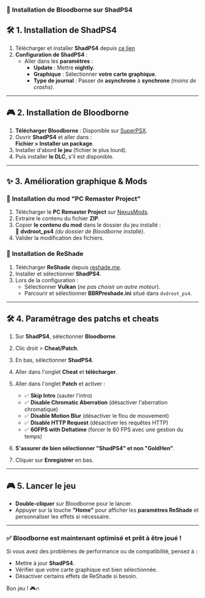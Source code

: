 ### 📌 **Installation de Bloodborne sur ShadPS4**

## 🛠 **1. Installation de ShadPS4**
1. Télécharger et installer **ShadPS4** depuis [ce lien]([https://shadps4.com/download](https://github.com/shadps4-emu/shadPS4))
2. **Configuration de ShadPS4** :
   - Aller dans les **paramètres** :
     - **Update** : Mettre **nightly**.
     - **Graphique** : Sélectionner **votre carte graphique**.
     - **Type de journal** : Passer de **asynchrone** à **synchrone** *(moins de crashs)*.

---

## 🎮 **2. Installation de Bloodborne**
1. **Télécharger Bloodborne** : Disponible sur [SuperPSX](https://www.superpsx.com/dll-ps4bb/).
2. Ouvrir **ShadPS4** et aller dans :  
   **Fichier > Installer un package**.
3. Installer d'abord **le jeu** (fichier le plus lourd).
4. Puis installer **le DLC**, s'il est disponible.

---

## ✨ **3. Amélioration graphique & Mods**
### 🔹 **Installation du mod "PC Remaster Project"**
1. Télécharger le **PC Remaster Project** sur [NexusMods](https://www.nexusmods.com/bloodborne/mods/45?tab=description).
2. Extraire le contenu du fichier **ZIP**.
3. Copier **le contenu du mod** dans le dossier du jeu installé :  
   📂 **dvdroot_ps4** *(du dossier de Bloodborne installé)*.
4. Valider la modification des fichiers.

### 🔹 **Installation de ReShade**
1. Télécharger **ReShade** depuis [reshade.me](https://reshade.me/#download).
2. Installer et sélectionner **ShadPS4**.
3. Lors de la configuration :
   - Sélectionner **Vulkan** (*ne pas choisir un autre moteur*).
   - Parcourir et sélectionner **BBRPreshade.ini** situé dans `dvdroot_ps4`.

---

## 🛠 **4. Paramétrage des patchs et cheats**
1. Sur **ShadPS4**, sélectionner **Bloodborne**.
2. Clic droit > **Cheat/Patch**.
3. En bas, sélectionner **ShadPS4**.
4. Aller dans l'onglet **Cheat** et **télécharger**.
5. Aller dans l'onglet **Patch** et activer :
   - ✅ **Skip Intro** (sauter l'intro)
   - ✅ **Disable Chromatic Aberration** (désactiver l'aberration chromatique)
   - ✅ **Disable Motion Blur** (désactiver le flou de mouvement)
   - ✅ **Disable HTTP Request** (désactiver les requêtes HTTP)
   - ✅ **60FPS with Deltatime** (forcer le 60 FPS avec une gestion du temps)

6. **S'assurer de bien sélectionner "ShadPS4" et non "GoldHen"**.
7. Cliquer sur **Enregistrer** en bas.

---

## 🎮 **5. Lancer le jeu**
- **Double-cliquer** sur Bloodborne pour le lancer.
- Appuyer sur la touche **"Home"** pour afficher les **paramètres ReShade** et personnaliser les effets si nécessaire.

---

### ✅ **Bloodborne est maintenant optimisé et prêt à être joué !**  
Si vous avez des problèmes de performance ou de compatibilité, pensez à :
- Mettre à jour **ShadPS4**.
- Vérifier que votre carte graphique est bien sélectionnée.
- Désactiver certains effets de ReShade si besoin.

Bon jeu ! 🎮🔥
